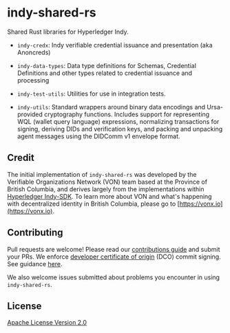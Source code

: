 # indy-shared-rs

Shared Rust libraries for Hyperledger Indy.

- `indy-credx`: Indy verifiable credential issuance and presentation (aka Anoncreds)

- `indy-data-types`: Data type definitions for Schemas, Credential Definitions and other
  types related to credential issuance and processing

- `indy-test-utils`: Utilities for use in integration tests.

- `indy-utils`: Standard wrappers around binary data encodings and Ursa-provided
  cryptography functions. Includes support for representing WQL (wallet query
  language) expressions, normalizing transactions for signing, deriving DIDs and
  verification keys, and packing and unpacking agent messages using the DIDComm
  v1 envelope format.

## Credit

The initial implementation of `indy-shared-rs` was developed by the Verifiable Organizations Network (VON) team based at the Province of British Columbia, and derives largely from the implementations within [Hyperledger Indy-SDK](https://github.com/hyperledger/indy-sdk). To learn more about VON and what's happening with decentralized identity in British Columbia, please go to [https://vonx.io](https://vonx.io).

## Contributing

Pull requests are welcome! Please read our [contributions guide](https://github.com/hyperledger/indy-shared-rs/blob/master/CONTRIBUTING.md) and submit your PRs. We enforce [developer certificate of origin](https://developercertificate.org/) (DCO) commit signing. See guidance [here](https://github.com/apps/dco).

We also welcome issues submitted about problems you encounter in using `indy-shared-rs`.

## License

[Apache License Version 2.0](https://github.com/hyperledger/indy-shared-rs/blob/master/LICENSE)
